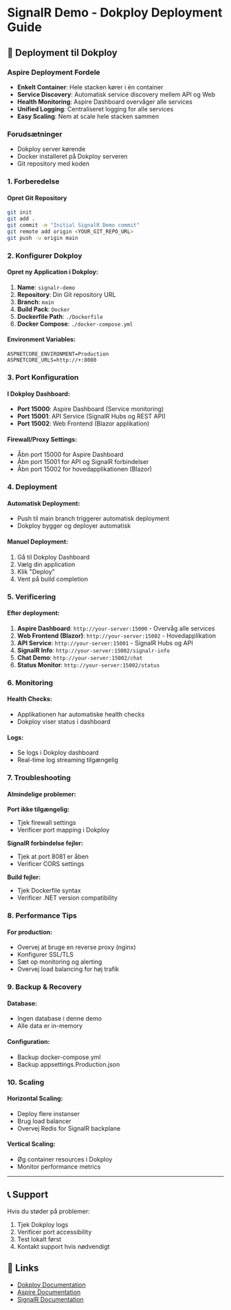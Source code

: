 # SignalR Demo - Dokploy Deployment Guide

## 🚀 Deployment til Dokploy

### Aspire Deployment Fordele
- **Enkelt Container**: Hele stacken kører i én container
- **Service Discovery**: Automatisk service discovery mellem API og Web
- **Health Monitoring**: Aspire Dashboard overvåger alle services
- **Unified Logging**: Centraliseret logging for alle services
- **Easy Scaling**: Nem at scale hele stacken sammen

### Forudsætninger
- Dokploy server kørende
- Docker installeret på Dokploy serveren
- Git repository med koden

### 1. Forberedelse

#### Opret Git Repository
```bash
git init
git add .
git commit -m "Initial SignalR Demo commit"
git remote add origin <YOUR_GIT_REPO_URL>
git push -u origin main
```

### 2. Konfigurer Dokploy

#### Opret ny Application i Dokploy:
1. **Name**: `signalr-demo`
2. **Repository**: Din Git repository URL
3. **Branch**: `main`
4. **Build Pack**: `Docker`
5. **Dockerfile Path**: `./Dockerfile`
6. **Docker Compose**: `./docker-compose.yml`

#### Environment Variables:
```
ASPNETCORE_ENVIRONMENT=Production
ASPNETCORE_URLS=http://+:8080
```

### 3. Port Konfiguration

#### I Dokploy Dashboard:
- **Port 15000**: Aspire Dashboard (Service monitoring)
- **Port 15001**: API Service (SignalR Hubs og REST API)
- **Port 15002**: Web Frontend (Blazor applikation)

#### Firewall/Proxy Settings:
- Åbn port 15000 for Aspire Dashboard
- Åbn port 15001 for API og SignalR forbindelser
- Åbn port 15002 for hovedapplikationen (Blazor)

### 4. Deployment

#### Automatisk Deployment:
- Push til main branch triggerer automatisk deployment
- Dokploy bygger og deployer automatisk

#### Manuel Deployment:
1. Gå til Dokploy Dashboard
2. Vælg din application
3. Klik "Deploy"
4. Vent på build completion

### 5. Verificering

#### Efter deployment:
1. **Aspire Dashboard**: `http://your-server:15000` - Overvåg alle services
2. **Web Frontend (Blazor)**: `http://your-server:15002` - Hovedapplikation
3. **API Service**: `http://your-server:15001` - SignalR Hubs og API
4. **SignalR Info**: `http://your-server:15002/signalr-info`
5. **Chat Demo**: `http://your-server:15002/chat`
6. **Status Monitor**: `http://your-server:15002/status`

### 6. Monitoring

#### Health Checks:
- Applikationen har automatiske health checks
- Dokploy viser status i dashboard

#### Logs:
- Se logs i Dokploy dashboard
- Real-time log streaming tilgængelig

### 7. Troubleshooting

#### Almindelige problemer:

**Port ikke tilgængelig:**
- Tjek firewall settings
- Verificer port mapping i Dokploy

**SignalR forbindelse fejler:**
- Tjek at port 8081 er åben
- Verificer CORS settings

**Build fejler:**
- Tjek Dockerfile syntax
- Verificer .NET version compatibility

### 8. Performance Tips

#### For production:
- Overvej at bruge en reverse proxy (nginx)
- Konfigurer SSL/TLS
- Sæt op monitoring og alerting
- Overvej load balancing for høj trafik

### 9. Backup & Recovery

#### Database:
- Ingen database i denne demo
- Alle data er in-memory

#### Configuration:
- Backup docker-compose.yml
- Backup appsettings.Production.json

### 10. Scaling

#### Horizontal Scaling:
- Deploy flere instanser
- Brug load balancer
- Overvej Redis for SignalR backplane

#### Vertical Scaling:
- Øg container resources i Dokploy
- Monitor performance metrics

---

## 📞 Support

Hvis du støder på problemer:
1. Tjek Dokploy logs
2. Verificer port accessibility
3. Test lokalt først
4. Kontakt support hvis nødvendigt

## 🔗 Links

- [Dokploy Documentation](https://dokploy.com/docs)
- [Aspire Documentation](https://learn.microsoft.com/en-us/dotnet/aspire/)
- [SignalR Documentation](https://learn.microsoft.com/en-us/aspnet/core/signalr/)
